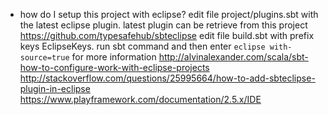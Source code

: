 * how do I setup this project with eclipse?
edit file project/plugins.sbt with the latest eclipse plugin. latest plugin
can be retrieve from this project https://github.com/typesafehub/sbteclipse
edit file build.sbt with prefix keys EclipseKeys.
run sbt command and then enter `eclipse with-source=true`
for more information
http://alvinalexander.com/scala/sbt-how-to-configure-work-with-eclipse-projects
http://stackoverflow.com/questions/25995664/how-to-add-sbteclipse-plugin-in-eclipse
https://www.playframework.com/documentation/2.5.x/IDE
